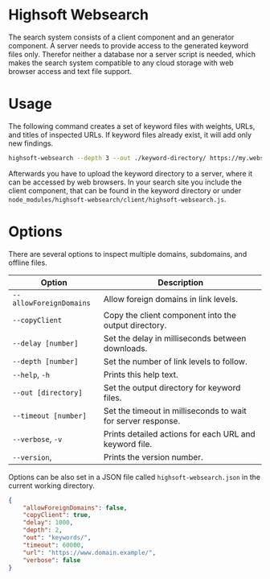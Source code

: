 Highsoft Websearch
==================

The search system consists of a client component and an generator component. A
server needs to provide access to the generated keyword files only. Therefor
neither a database nor a server script is needed, which makes the search system
compatible to any cloud storage with web browser access and text file support.



Usage
=====

The following command creates a set of keyword files with weights, URLs, and
titles of inspected URLs. If keyword files already exist, it will add only new
findings.

```sh
highsoft-websearch --depth 3 --out ./keyword-directory/ https://my.website.example/
```

Afterwards you have to upload the keyword directory to a server, where it can be
accessed by web browsers. In your search site you include the client component,
that can be found in the keyword directory or under
`node_modules/highsoft-websearch/client/highsoft-websearch.js`.


Options
=======

There are several options to inspect multiple domains, subdomains, and offline
files.

| Option                  | Description                                                  |
|-------------------------|--------------------------------------------------------------|
| `--allowForeignDomains` | Allow foreign domains in link levels.                        |
| `--copyClient`          | Copy the client component into the output directory.         |
| `--delay [number]`      | Set the delay in milliseconds between downloads.             |
| `--depth [number]`      | Set the number of link levels to follow.                     |
| `--help`, `-h`          | Prints this help text.                                       |
| `--out [directory]`     | Set the output directory for keyword files.                  |
| `--timeout [number]`    | Set the timeout in milliseconds to wait for server response. |
| `--verbose`, `-v`       | Prints detailed actions for each URL and keyword file.       |
| `--version`,            | Prints the version number.                                   |

Options can be also set in a JSON file called `highsoft-websearch.json` in the
current working directory.

```json
{
    "allowForeignDomains": false,
    "copyClient": true,
    "delay": 1000,
    "depth": 2,
    "out": "keywords/",
    "timeout": 60000,
    "url": "https://www.domain.example/",
    "verbose": false
}
```
